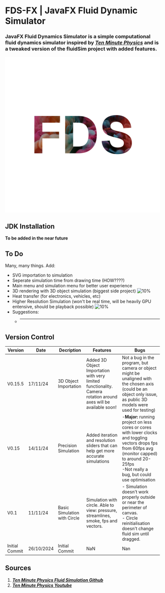 # FDS-FX | JavaFX Fluid Dynamic Simulator
### JavaFX Fluid Dynamics Simulator is a simple computational fluid dynamics simulator inspired by [***Ten Minute Physics***](https://github.com/matthias-research/pages/blob/master/tenMinutePhysics/17-fluidSim.html) and is a tweaked version of the fluidSim project with added features.
![alt text](https://github.com/AryA-65/FDS-FX/blob/afaa744dc7fb5695844878ea14d0cd0bd2ffa989/FDSLG.png "FDS Logo")

## JDK Installation
**To be added in the near future**

## To Do
Many, many things. Add:
* SVG importation to simulation
* Seperate simulation time from drawing time (HOW????)
* Main menu and simulation menu for better user experience
* 3D rendering with 3D object simulation (biggest side project) ![10%](https://progress-bar.xyz/10)
* Heat transfer (for electronics, vehicles, etc)
* Higher Resolution Simulation (won't be real time, will be heavily GPU entensive, should be playback possible) ![10%](https://progress-bar.xyz/10)
* Suggestions:
  * ------

## Version Control
|Version|Date|Decription|Features|Bugs|
|-------|----|----------|--------|----|
|V0.15.5|17/11/24|3D Object Importation|Added 3D Object Importation with very limited functionality. Camera rotation around axes will be available soon!|Not a bug in the program, but camera or object might be unaligned with the chosen axis (could be an object only issue, as public 3D models were used for testing)|
|V0.15|14/11/24|Precision Simulation|Added iteration and resolution sliders that can help get more accurate simulations|-**Major:** running project on less cores or cores with lower clocks and toggling vectors drops fps from 60fps avg (monitor capped) to around 20-25fps<br> -Not really a bug, but could use optimisation|
|V0.1|11/11/24|Basic Simulation with Circle|Simulation with circle. Able to view: pressure, streamlines, smoke, fps and vectors.|- Simulation doesn't work properly outside or near the perimeter of canvas.<br>- Circle reinitialisation doesn't change fluid sim until dragged.|
|Initial Commit|26/10/2024|Initial Commit|NaN|Nan|

## Sources
1. [***Ten Minute Physics Fluid Simulation Github***](https://github.com/matthias-research/pages/blob/master/tenMinutePhysics/17-fluidSim.html)
2. [***Ten Minute Physics Youtube***](https://www.youtube.com/c/TenMinutePhysics)
